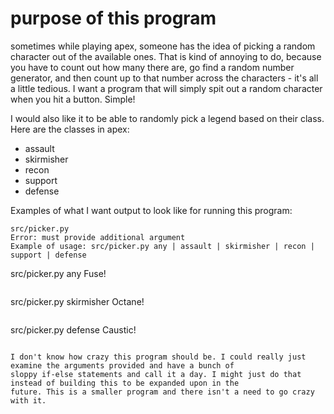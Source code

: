 # purpose of this program

sometimes while playing apex, someone has the idea of picking a random character out of the available ones. That is kind
of annoying to do, because you have to count out how many there are, go find a random number generator, and then count up
to that number across the characters - it's all a little tedious. I want a program that will simply spit out a random 
character when you hit a button. Simple!

I would also like it to be able to randomly pick a legend based on their class. Here are the classes in apex:
- assault
- skirmisher
- recon
- support
- defense

Examples of what I want output to look like for running this program:

```
src/picker.py
Error: must provide additional argument
Example of usage: src/picker.py any | assault | skirmisher | recon | support | defense

```
src/picker.py any
Fuse!
```
```
src/picker.py skirmisher
Octane!
```
```
src/picker.py defense
Caustic!
```

I don't know how crazy this program should be. I could really just examine the arguments provided and have a bunch of 
sloppy if-else statements and call it a day. I might just do that instead of building this to be expanded upon in the 
future. This is a smaller program and there isn't a need to go crazy with it.

